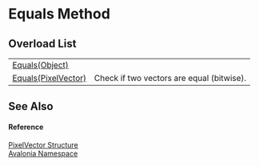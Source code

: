 # Equals Method


## Overload List
<table>
<tr>
<td><a href="M_Avalonia_PixelVector_Equals_1">Equals(Object)</a></td>
<td> </td>
</tr>
<tr>
<td><a href="M_Avalonia_PixelVector_Equals">Equals(PixelVector)</a></td>
<td>Check if two vectors are equal (bitwise).</td>
</tr>
</table>

## See Also


#### Reference
<a href="T_Avalonia_PixelVector">PixelVector Structure</a>  
<a href="N_Avalonia">Avalonia Namespace</a>  
